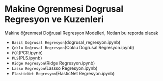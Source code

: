# Makine Ogrenmesi Dogrusal Regresyon ve Kuzenleri
Makine öğrenmesi Doğrusal Regresyon Modelleri, Notları bu reporda olacak

- `Basit Doğrusal Regresyon`(dogrusal_regresyon.ipynb)
- `Çoklu Doğrusal Regresyon`(Coklu Dogrusal Regresyon.ipynb)
- `PCR`(PCR.ipynb)
- `PLS`(PLS.ipynb)
- `Ridge Regresyon`(Ridge Regresyon.ipynb)
- `Lasso Regresyon`(Lassso Regresyon.ipynb)
- `ElasticNet Regresyon`(ElasticNet Regresyon.ipynb)
